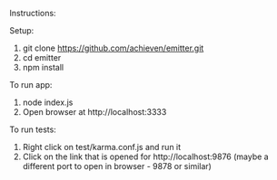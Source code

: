 Instructions:

Setup:    
1. git clone https://github.com/achieven/emitter.git    
2. cd emitter    
3. npm install    

To run app:

1. node index.js
2. Open browser at http://localhost:3333

To run tests:

1. Right click on test/karma.conf.js and run it
2. Click on the link that is opened for http://localhost:9876 (maybe a different port to open in browser  - 9878 or similar)
